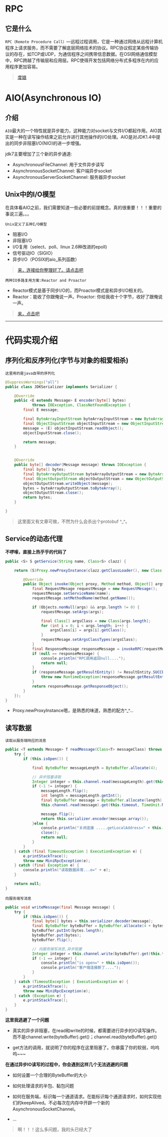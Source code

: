 # RPC

## 它是什么

`RPC（Remote Procedure Call）`—远程过程调用，它是一种通过网络从远程计算机程序上请求服务，而不需要了解底层网络技术的协议。RPC协议假定某些传输协议的存在，如TCP或UDP，为通信程序之间携带信息数据。在OSI网络通信模型中，RPC跨越了传输层和应用层。RPC使得开发包括网络分布式多程序在内的应用程序更加容易。

> [度娘](https://baike.baidu.com/item/%E8%BF%9C%E7%A8%8B%E8%BF%87%E7%A8%8B%E8%B0%83%E7%94%A8%E5%8D%8F%E8%AE%AE/6893245?fromtitle=RPC&fromid=609861&fr=aladdin)




# AIO(Asynchronous IO)

## 介绍

`AIO`最大的一个特性就是异步能力，这种能力对socket与文件I/O都起作用。AIO其实是一种在读写操作结束之前允许进行其他操作的I/O处理。AIO是对JDK1.4中提出的同步非阻塞I/O(NIO)的进一步增强。


jdk7主要增加了三个新的异步通道:
- AsynchronousFileChannel: 用于文件异步读写
- AsynchronousSocketChannel: 客户端异步socket
- AsynchronousServerSocketChannel: 服务器异步socket


## Unix中的I/O模型

在具体看AIO之前，我们需要知道一些必要的前提概念。真的很重要！！！重要的事说三遍。。。



`Unix定义了五种I/O模型`
- 阻塞I/O
- 非阻塞I/O
- I/O复用（select、poll、linux 2.6种改进的epoll)
- 信号驱动IO（SIGIO）
- 异步I/O（POSIX的aio_系列函数）

> [来，连接给你整理好了。请点击吧](http://www.cnblogs.com/virusolf/p/4946975.html)




`两种IO多路复用方案:Reactor and Proactor`
- Reactor模式是基于同步I/O的，而Proactor模式是和异步I/O相关的。
- Reactor：能收了你跟俺说一声。Proactor: 你给我收十个字节，收好了跟俺说一声。

> [来，点击吧](https://segmentfault.com/a/1190000002715832)



----


# 代码实现介绍

## 序列化和反序列化(字节与对象的相爱相杀)

`这里用的是java自带的序列化`


```java
@SuppressWarnings("all")
public class JDKSerializer implements Serializer {

	@Override
	public <E extends Message> E encoder(byte[] bytes)
			throws IOException, ClassNotFoundException {
		final E message;

		final ByteArrayInputStream byteArrayInputStream = new ByteArrayInputStream(bytes);
		final ObjectInputStream objectInputStream = new ObjectInputStream(byteArrayInputStream);
		message = (E) objectInputStream.readObject();
		objectInputStream.close();

		return message;
	}


	@Override
	public byte[] decoder(Message message) throws IOException {
		final byte[] bytes;
		final ByteArrayOutputStream byteArrayOutputStream = new ByteArrayOutputStream();
		final ObjectOutputStream objectOutputStream = new ObjectOutputStream(byteArrayOutputStream);
		objectOutputStream.writeObject(message);
		bytes = byteArrayOutputStream.toByteArray();
		objectOutputStream.close();
		return bytes;
	}

}
```
> 这里面又有文章可做，不然为什么会杀出个protobuf ^_^。




## Service的动态代理

**不啰嗦，直接上热乎乎的代码了**

```java
public <S> S getService(String name, Class<S> clazz) {

	return (S)Proxy.newProxyInstance(clazz.getClassLoader(), new Class[]{clazz}, new InvocationHandler() {

		@Override
		public Object invoke(Object proxy, Method method, Object[] args) throws Throwable {
			final RequestMesage requestMesage = new RequestMesage();
			requestMesage.setServiceName(name);
			requestMesage.setMethodName(method.getName());

			if (Objects.nonNull(args) && args.length != 0) {
				requestMesage.setArgs(args);

				final Class[] argsClass = new Class[args.length];
                for (int i = 0; i < args.length; i++) {
                    argsClass[i] = args[i].getClass();
                }
                requestMesage.setArgsClassTypes(argsClass);
			}
			final ResponseMessage responseMessage = invokeRPC(requestMesage);
			if (null == responseMessage) {
				console.println("RPC调用返回null....");
				return null;
			}
			if (responseMessage.getResultEntity() != ResultEntity.SUCCESS) {
				throw new RuntimeException(responseMessage.getResultEntity().getMsg());
			}
			return responseMessage.getResponseObject();
		}
	});
}
```

- Proxy.newProxyInstance嗯，是熟悉的味道，熟悉的配方^_^...


## 读写数据


`读取从服务端响应的消息`

```java
public <T extends Message> T readMessage(Class<T> messageClass) throws MiniRpcException{
	try {
		if (this.isOpen()) {

			final ByteBuffer messageLength = ByteBuffer.allocate(4);

			// 异步阻塞读取
			Integer integer = this.channel.read(messageLength).get(this.timeout, TimeUnit.MILLISECONDS);
			if (-1 != integer) {
				messageLength.flip();
				int length = messageLength.getInt();
				final ByteBuffer message = ByteBuffer.allocate(length);
				this.channel.read(message).get(this.timeout, TimeUnit.MILLISECONDS);

				message.flip();
                return this.serializer.encoder(message.array());
			}else {
				console.println("关闭连接 .....getLocalAddress=" + this.channel.getLocalAddress() + "/getRemoteAddress=" + this.channel.getRemoteAddress());
				close();
				return null;
			}
		}
	} catch (final TimeoutException | ExecutionException e) {
		e.printStackTrace();
        throw new MiniRpcException(e);
    } catch (final Exception e) {
    	console.println("读取数据异常...e=" + e);
    }

	return null;
}

```


`向服务端写消息`

```java
public void writeMessage(final Message message) {
	try {
		if (this.isOpen()) {
			final byte[] bytes = this.serializer.decoder(message);
			final ByteBuffer byteBuffer = ByteBuffer.allocate(4 + bytes.length);
			byteBuffer.putInt(bytes.length);
			byteBuffer.put(bytes);
			byteBuffer.flip();

			// 向服务端写消息,异步阻塞
			Integer integer = this.channel.write(byteBuffer).get(this.timeout, TimeUnit.MILLISECONDS);
			if (-1 == integer) {
				console.println("is open=" + this.isOpen());
				console.println("客户端连接断了....");
			}
		}
	} catch (TimeoutException | ExecutionException e) {
        e.printStackTrace();
        throw new MiniRpcException(e);
    } catch (Exception e) {
		e.printStackTrace();
	}
}

```



**这里我逃避了一个问题**
- 真实的异步非阻塞，在read和write的时候，都需要进行异步的IO读写操作。而不是channel.write(byteBuffer).get()；channel.read(byteBuffer).get()

- get方法的调用，就说明了你的程序在这里阻塞了。你暴露了你的软弱，呜呜呜~~~

**在通过异步IO读写的过程中，你会遇到这样几个无法逃避的问题**
- 如何设置一个合理的ByteBuffer的大小
- 如何处理请求的半包、黏包问题
- 如何在服务端，标识每一个通道请求。在能标识每个通道请求时，如何实现他们的keepAlived。不必每次在内存中开辟一个新的AsynchronousSocketChannel。

- ...

> 啊！！！这么多问题，我的头已经大了
